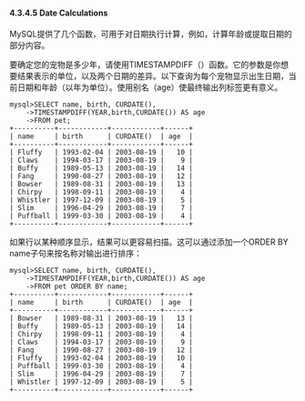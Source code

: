 #### 4.3.4.5 Date Calculations

MySQL提供了几个函数，可用于对日期执行计算，例如，计算年龄或提取日期的部分内容。

要确定您的宠物是多少年，请使用TIMESTAMPDIFF（）函数。它的参数是你想要结果表示的单位，以及两个日期的差异。以下查询为每个宠物显示出生日期，当前日期和年龄（以年为单位）。使用别名（age）使最终输出列标签更有意义。

```
mysql>SELECT name, birth, CURDATE(),
    ->TIMESTAMPDIFF(YEAR,birth,CURDATE()) AS age
    ->FROM pet;
+----------+------------+------------+------+
| name     | birth      | CURDATE()  | age  |
+----------+------------+------------+------+
| Fluffy   | 1993-02-04 | 2003-08-19 |   10 |
| Claws    | 1994-03-17 | 2003-08-19 |    9 |
| Buffy    | 1989-05-13 | 2003-08-19 |   14 |
| Fang     | 1990-08-27 | 2003-08-19 |   12 |
| Bowser   | 1989-08-31 | 2003-08-19 |   13 |
| Chirpy   | 1998-09-11 | 2003-08-19 |    4 |
| Whistler | 1997-12-09 | 2003-08-19 |    5 |
| Slim     | 1996-04-29 | 2003-08-19 |    7 |
| Puffball | 1999-03-30 | 2003-08-19 |    4 |
+----------+------------+------------+------+
```

如果行以某种顺序显示，结果可以更容易扫描。这可以通过添加一个ORDER BY name子句来按名称对输出进行排序：

```
mysql>SELECT name, birth, CURDATE(),
    ->TIMESTAMPDIFF(YEAR,birth,CURDATE()) AS age
    ->FROM pet ORDER BY name;
+----------+------------+------------+------+
| name     | birth      | CURDATE()  | age  |
+----------+------------+------------+------+
| Bowser   | 1989-08-31 | 2003-08-19 |   13 |
| Buffy    | 1989-05-13 | 2003-08-19 |   14 |
| Chirpy   | 1998-09-11 | 2003-08-19 |    4 |
| Claws    | 1994-03-17 | 2003-08-19 |    9 |
| Fang     | 1990-08-27 | 2003-08-19 |   12 |
| Fluffy   | 1993-02-04 | 2003-08-19 |   10 |
| Puffball | 1999-03-30 | 2003-08-19 |    4 |
| Slim     | 1996-04-29 | 2003-08-19 |    7 |
| Whistler | 1997-12-09 | 2003-08-19 |    5 |
+----------+------------+------------+------+
```



